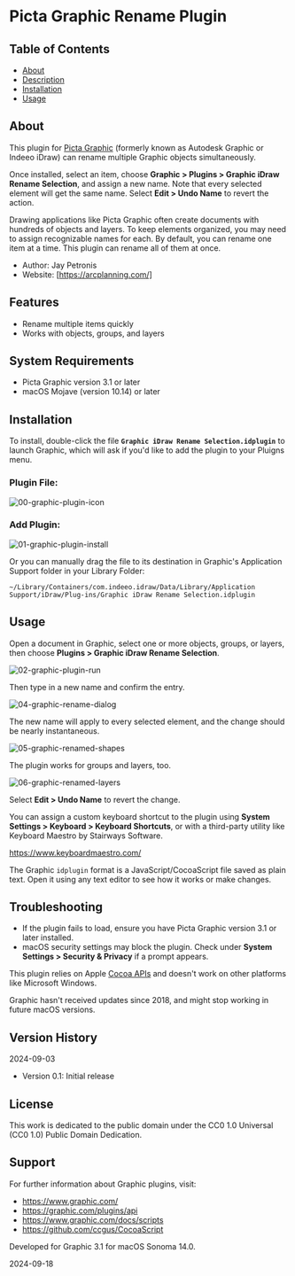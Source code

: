 # Picta Graphic Rename Plugin

## Table of Contents

- [About](#about)
- [Description](#description)
- [Installation](#installation)
- [Usage](#usage)

## About

This plugin for [Picta Graphic](https://graphic.com/) (formerly known as Autodesk Graphic or Indeeo iDraw) can rename multiple Graphic objects simultaneously.

Once installed, select an item, choose **Graphic > Plugins > Graphic iDraw Rename Selection**, and assign a new name. Note that every selected element will get the same name. Select **Edit > Undo Name** to revert the action.

Drawing applications like Picta Graphic often create documents with hundreds of objects and layers. To keep elements organized, you may need to assign recognizable names for each. By default, you can rename one item at a time. This plugin can rename all of them at once.

- Author: Jay Petronis
- Website: [https://arcplanning.com/]

## Features

- Rename multiple items quickly
- Works with objects, groups, and layers

## System Requirements

- Picta Graphic version 3.1 or later
- macOS Mojave (version 10.14) or later

## Installation

To install, double-click the file **`Graphic iDraw Rename Selection.idplugin`** to launch Graphic, which will ask if you'd like to add the plugin to your Pluigns menu.

### Plugin File:

![00-graphic-plugin-icon](img/00-graphic-plugin-icon.png)

### Add Plugin:

![01-graphic-plugin-install](img/01-graphic-plugin-install.png)

Or you can manually drag the file to its destination in Graphic's Application Support folder in your Library Folder:

`~/Library/Containers/com.indeeo.idraw/Data/Library/Application Support/iDraw/Plug-ins/Graphic iDraw Rename Selection.idplugin`

## Usage

Open a document in Graphic, select one or more objects, groups, or layers, then choose **Plugins > Graphic iDraw Rename Selection**.

![02-graphic-plugin-run](img/02-graphic-plugin-run.png)

Then type in a new name and confirm the entry.

![04-graphic-rename-dialog](img/04-graphic-rename-dialog.png)

The new name will apply to every selected element, and the change should be nearly instantaneous.

![05-graphic-renamed-shapes](img/05-graphic-renamed-shapes.png)

The plugin works for groups and layers, too.

![06-graphic-renamed-layers](img/06-graphic-renamed-layers.png)

Select **Edit > Undo Name** to revert the change.

You can assign a custom keyboard shortcut to the plugin using **System Settings > Keyboard > Keyboard Shortcuts**, or with a third-party utility like Keyboard Maestro by Stairways Software.

https://www.keyboardmaestro.com/

The Graphic `idplugin` format is a JavaScript/CocoaScript file saved as plain text. Open it using any text editor to see how it works or make changes.

## Troubleshooting

- If the plugin fails to load, ensure you have Picta Graphic version 3.1 or later installed.
- macOS security settings may block the plugin. Check under **System Settings > Security & Privacy** if a prompt appears.

This plugin relies on Apple [Cocoa APIs](<https://en.wikipedia.org/wiki/Cocoa_(API)>) and doesn't work on other platforms like Microsoft Windows.

Graphic hasn't received updates since 2018, and might stop working in future macOS versions.

## Version History

2024-09-03

- Version 0.1: Initial release

## License

This work is dedicated to the public domain under the CC0 1.0 Universal (CC0 1.0) Public Domain Dedication.

## Support

For further information about Graphic plugins, visit:

- https://www.graphic.com/
- https://graphic.com/plugins/api
- https://www.graphic.com/docs/scripts
- https://github.com/ccgus/CocoaScript

Developed for Graphic 3.1 for macOS Sonoma 14.0.

2024-09-18
